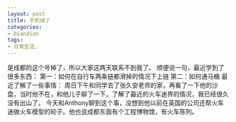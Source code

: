 ```yaml
---
layout: post
title: 手机掉了
categories:
- Diandian
tags:
- 日常生活, 
---
```

是成都的这个号掉了，所以大家这两天联系不到我了。 顺便说一句，最近学到了很多东西： 第一：如何在自行车两条链都滑掉的情况下上链 第二：如何通马桶 最近了解了一些事情： 周日下午和同学去了张久安老师的家，再看了一下他的沙盘，当时他不在，和他儿子聊了一下，了解了最近的火车迷界的情况，我已经很久没有出山了。 今天和Anthony聊到这个事，没想到他以前在英国的公司还帮火车迷做火车模型的轮子。他也说成都东面有个工程博物馆，有火车陈列。